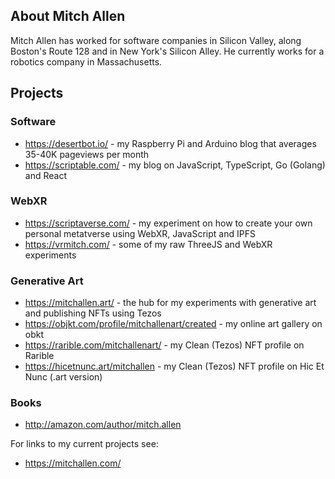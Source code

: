 ## About Mitch Allen

Mitch Allen has worked for software companies in Silicon Valley, along Boston's Route 128 and in New York's Silicon Alley. He currently works for a robotics company in Massachusetts.

## Projects

### Software

* https://desertbot.io/ - my Raspberry Pi and Arduino blog that averages 35-40K pageviews per month
* https://scriptable.com/ - my blog on JavaScript, TypeScript, Go (Golang) and React

### WebXR

* https://scriptaverse.com/ - my experiment on how to create your own personal metatverse using WebXR, JavaScript and IPFS
* https://vrmitch.com/ - some of my raw ThreeJS and WebXR experiments

### Generative Art

* https://mitchallen.art/ - the hub for my experiments with generative art and publishing NFTs using Tezos 
* https://objkt.com/profile/mitchallenart/created - my online art gallery on obkt
* https://rarible.com/mitchallenart/ - my Clean (Tezos) NFT profile on Rarible
* https://hicetnunc.art/mitchallen - my Clean (Tezos) NFT profile on Hic Et Nunc (.art version) 

### Books

* http://amazon.com/author/mitch.allen

For links to my current projects see:

* https://mitchallen.com/

<!--
**mitchallen/mitchallen** is a ✨ _special_ ✨ repository because its `README.md` (this file) appears on your GitHub profile.

Here are some ideas to get you started:

- 🔭 I’m currently working on ...
- 🌱 I’m currently learning ...
- 👯 I’m looking to collaborate on ...
- 🤔 I’m looking for help with ...
- 💬 Ask me about ...
- 📫 How to reach me: ...
- 😄 Pronouns: ...
- ⚡ Fun fact: ...
-->
